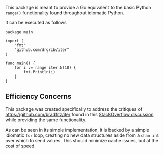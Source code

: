 This package is meant to provide a Go equivalent to the basic Python `range()` functionality found throughout idiomatic Python.

It can be executed as follows

```
package main

import (
	"fmt"
	"github.com/drgrib/iter"
)

func main() {
	for i := range iter.N(10) {
		fmt.Println(i)
	}
}
```

## Efficiency Concerns

This package was created specifically to address the critiques of https://github.com/bradfitz/iter found in this [StackOverflow discussion](http://stackoverflow.com/questions/21950244/is-there-a-way-to-iterate-over-a-range-of-integers-in-golang) while providing the same functionality.

As can be seen in its simple implementation, it is backed by a simple idiomatic `for` loop, creating no new data structures aside from a `chan int` over which to send values. This should minimize cache issues, but at the cost of speed.